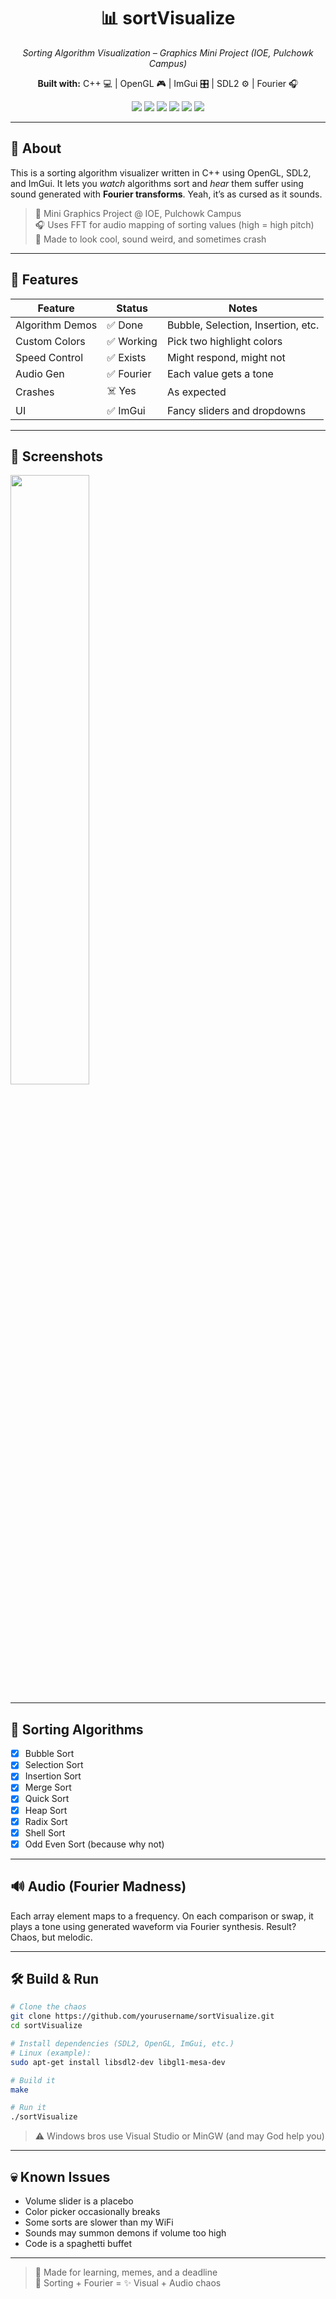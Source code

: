 <h1 align="center">📊 sortVisualize</h1>
<p align="center"><i>Sorting Algorithm Visualization – Graphics Mini Project (IOE, Pulchowk Campus)</i></p>
<p align="center"><b>Built with:</b> C++ 💻 | OpenGL 🎮 | ImGui 🎛️ | SDL2 ⚙️ | Fourier 🎧</p>
<p align="center">
  <img src="https://img.shields.io/badge/build-chaotic-orange?style=flat-square&logo=cplusplus" />
  <img src="https://img.shields.io/badge/bugs-many-red?style=flat-square&logo=bugatti" />
  <img src="https://img.shields.io/badge/crash%20rate-variable-yellow?style=flat-square&logo=ghost" />
  <img src="https://img.shields.io/badge/optimizations-accidental-green?style=flat-square&logo=speedtest" />
  <img src="https://img.shields.io/badge/ui-imgui-grey?style=flat-square&logo=adobeillustrator" />
  <img src="https://img.shields.io/badge/audio-fourier%20magic-blueviolet?style=flat-square&logo=sonos" />
</p>

---

## 🧶 About

This is a sorting algorithm visualizer written in C++ using OpenGL, SDL2, and ImGui. It lets you *watch* algorithms sort and *hear* them suffer using sound generated with **Fourier transforms**. Yeah, it’s as cursed as it sounds.

> 📌 Mini Graphics Project @ IOE, Pulchowk Campus  
> 🎧 Uses FFT for audio mapping of sorting values (high = high pitch)  
> 🧠 Made to look cool, sound weird, and sometimes crash

---

## 🧩 Features

| Feature         | Status      | Notes                              |
|-----------------|-------------|-------------------------------------|
| Algorithm Demos | ✅ Done      | Bubble, Selection, Insertion, etc. |
| Custom Colors   | ✅ Working   | Pick two highlight colors           |
| Speed Control   | ✅ Exists     | Might respond, might not            |
| Audio Gen       | ✅ Fourier   | Each value gets a tone              |
| Crashes         | ☠️ Yes       | As expected                         |
| UI              | ✅ ImGui     | Fancy sliders and dropdowns         |

---

## 📸 Screenshots

<img src="https://github.com/user-attachments/assets/461812cd-9d32-4356-8f4f-d9e7309f6fb3" width="50%">

---

## 🔁 Sorting Algorithms

- [x] Bubble Sort
- [x] Selection Sort
- [x] Insertion Sort
- [x] Merge Sort
- [x] Quick Sort
- [x] Heap Sort
- [x] Radix Sort
- [x] Shell Sort
- [x] Odd Even Sort (because why not)

---

## 🔊 Audio (Fourier Madness)

Each array element maps to a frequency. On each comparison or swap, it plays a tone using generated waveform via Fourier synthesis. Result? Chaos, but melodic.

---

## 🛠️ Build & Run

```bash
# Clone the chaos
git clone https://github.com/yourusername/sortVisualize.git
cd sortVisualize

# Install dependencies (SDL2, OpenGL, ImGui, etc.)
# Linux (example):
sudo apt-get install libsdl2-dev libgl1-mesa-dev

# Build it
make

# Run it
./sortVisualize
```

> ⚠️ Windows bros use Visual Studio or MinGW (and may God help you)

---

## 💀 Known Issues

- Volume slider is a placebo
- Color picker occasionally breaks
- Some sorts are slower than my WiFi
- Sounds may summon demons if volume too high
- Code is a spaghetti buffet

---

> 🧠 Made for learning, memes, and a deadline  
> 🧵 Sorting + Fourier = ✨ Visual + Audio chaos

